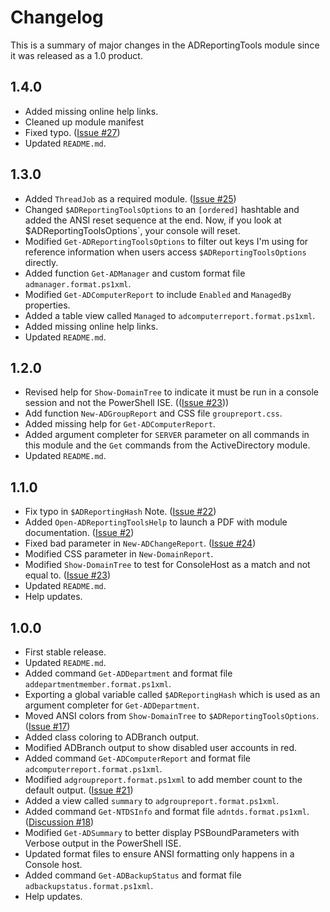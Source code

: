 # Changelog

This is a summary of major changes in the ADReportingTools module since it was released as a 1.0 product.

## 1.4.0

+ Added missing online help links.
+ Cleaned up module manifest
+ Fixed typo. ([Issue #27](https://github.com/jdhitsolutions/ADReportingTools/issues/27))
+ Updated `README.md`.

## 1.3.0

+ Added `ThreadJob` as a required module. ([Issue #25](https://github.com/jdhitsolutions/ADReportingTools/issues/25))
+ Changed `$ADReportingToolsOptions` to an `[ordered]` hashtable and added the ANSI reset sequence at the end. Now, if you look at $ADReportingToolsOptions`, your console will reset.
+ Modified `Get-ADReportingToolsOptions` to filter out keys I'm using for reference information when users access `$ADReportingToolsOptions` directly.
+ Added function `Get-ADManager` and custom format file `admanager.format.ps1xml`.
+ Modified `Get-ADComputerReport` to include `Enabled` and `ManagedBy` properties.
+ Added a table view called `Managed` to `adcomputerreport.format.ps1xml`.
+ Added missing online help links.
+ Updated `README.md`.

## 1.2.0

+ Revised help for `Show-DomainTree` to indicate it must be run in a console session and not the PowerShell ISE. (([Issue #23](https://github.com/jdhitsolutions/ADReportingTools/issues/23)))
+ Add function `New-ADGroupReport` and CSS file `groupreport.css`.
+ Added missing help for `Get-ADComputerReport`.
+ Added argument completer for `SERVER` parameter on all commands in this module and the `Get` commands from the ActiveDirectory module.
+ Updated `README.md`.

## 1.1.0

+ Fix typo in `$ADReportingHash` Note. ([Issue #22](https://github.com/jdhitsolutions/ADReportingTools/issues/22))
+ Added `Open-ADReportingToolsHelp` to launch a PDF with module documentation. ([Issue #2](https://github.com/jdhitsolutions/ADReportingTools/issues/2))
+ Fixed bad parameter in `New-ADChangeReport`. ([Issue #24](https://github.com/jdhitsolutions/ADReportingTools/issues/24))
+ Modified CSS parameter in `New-DomainReport`.
+ Modified `Show-DomainTree` to test for ConsoleHost as a match and not equal to. ([Issue #23](https://github.com/jdhitsolutions/ADReportingTools/issues/23))
+ Updated `README.md`.
+ Help updates.

## 1.0.0

+ First stable release.
+ Updated `README.md`.
+ Added command `Get-ADDepartment` and format file `addepartmentmember.format.ps1xml`.
+ Exporting a global variable called `$ADReportingHash` which is used as an argument completer for `Get-ADDepartment`.
+ Moved ANSI colors from `Show-DomainTree` to `$ADReportingToolsOptions`. ([Issue #17](https://github.com/jdhitsolutions/ADReportingTools/issues/17))
+ Added class coloring to ADBranch output.
+ Modified ADBranch output to show disabled user accounts in red.
+ Added command `Get-ADComputerReport` and format file `adcomputerreport.format.ps1xml`.
+ Modified `adgroupreport.format.ps1xml` to add member count to the default output. ([Issue #21](https://github.com/jdhitsolutions/ADReportingTools/issues/21))
+ Added a view called `summary` to  `adgroupreport.format.ps1xml`.
+ Added command `Get-NTDSInfo` and format file `adntds.format.ps1xml`. ([Discussion #18](https://github.com/jdhitsolutions/ADReportingTools/discussions/18))
+ Modified `Get-ADSummary` to better display PSBoundParameters with Verbose output in the PowerShell ISE.
+ Updated format files to ensure ANSI formatting only happens in a Console host.
+ Added command `Get-ADBackupStatus` and format file `adbackupstatus.format.ps1xml`.
+ Help updates.

